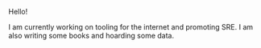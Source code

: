 Hello!

I am currently working on tooling for the internet and promoting SRE. I am also writing some books and hoarding some data.

<!--START_SECTION:waka-->
<!--END_SECTION:waka-->
